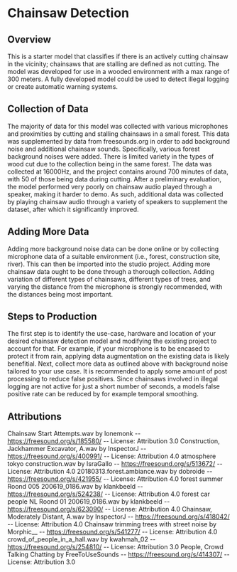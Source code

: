 ﻿# Chainsaw Detection

## Overview
This is a starter model that classifies if there is an actively cutting chainsaw in the vicinity; chainsaws that are stalling are defined as not cutting. The model was developed for use in a wooded environment with a max range of 300 meters. 
A fully developed model could be used to detect illegal logging or create automatic warning systems. 

## Collection of Data
The majority of data for this model was collected with various microphones and proximities by cutting and stalling chainsaws in a small forest. This data was supplemented by data from freesounds.org in order to add background noise and additional chainsaw sounds.
Specifically, various forest background noises were added.
There is limited variety in the types of wood cut due to the collection being in the same forest.
The data was collected at 16000Hz, and the project contains around 700 minutes of data, with 50 of those being data during cutting. 
After a preliminary evaluation, the model performed very poorly on chainsaw audio played through a speaker, making it harder to demo. As such, additional data was collected by playing chainsaw audio through a variety of speakers to supplement the dataset, after which it significantly improved.

## Adding More Data
Adding more background noise data can be done online or by collecting microphone data of a suitable environment (i.e., forest, construction site, river). This can then be imported into the studio project.
Adding more chainsaw data ought to be done through a thorough collection. Adding variation of different types of chainsaws, different types of trees, and varying the distance from the microphone is strongly recommended, with the distances being most important. 

## Steps to Production
The first step is to identify the use-case, hardware and location of your desired chainsaw detection model and modifying the existing project to account for that. For example, if your microphone is to be encased to protect it from rain, applying data augmentation on the existing data is likely benefitial.
Next, collect more data as outlined above with background noise tailored to your use case. 
It is recommended to apply some amount of post processing to reduce false positives. Since chainsaws involved in illegal logging are not active for just a short number of seconds, a models false positive rate can be reduced by for example temporal smoothing.

## Attributions
Chainsaw Start Attempts.wav by lonemonk -- https://freesound.org/s/185580/ -- License: Attribution 3.0
Construction, Jackhammer Excavator, A.wav by InspectorJ -- https://freesound.org/s/400991/ -- License: Attribution 4.0
atmosphere tokyo construction.wav by IsraGallo -- https://freesound.org/s/513672/ -- License: Attribution 4.0
20180313.forest.ambiance.wav by dobroide -- https://freesound.org/s/421955/ -- License: Attribution 4.0
forest summer Roond 005 200619_0186.wav by klankbeeld -- https://freesound.org/s/524238/ -- License: Attribution 4.0
forest car people NL Roond 01 200619_0186.wav by klankbeeld -- https://freesound.org/s/623090/ -- License: Attribution 4.0
Chainsaw, Moderately Distant, A.wav by InspectorJ -- https://freesound.org/s/418042/ -- License: Attribution 4.0
Chainsaw trimming trees with street noise by Morphic__ -- https://freesound.org/s/541277/ -- License: Attribution 4.0
crowd_of_people_in_a_hall.wav by kwahmah_02 -- https://freesound.org/s/254810/ -- License: Attribution 3.0
People, Crowd Talking Chatting by FreeToUseSounds -- https://freesound.org/s/414307/ -- License: Attribution 3.0